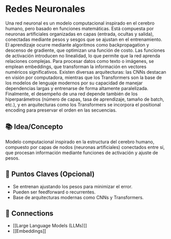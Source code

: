 # **Redes Neuronales**

Una red neuronal es un modelo computacional inspirado en el cerebro humano, pero basado en funciones matemáticas. Está compuesta por neuronas artificiales organizadas en capas (entrada, ocultas y salida), conectadas mediante pesos y sesgos que se ajustan en el entrenamiento. El aprendizaje ocurre mediante algoritmos como backpropagation y descenso de gradiente, que optimizan una función de costo.
Las funciones de activación introducen no linealidad, lo que permite que la red aprenda relaciones complejas. Para procesar datos como texto o imágenes, se emplean embeddings, que transforman la información en vectores numéricos significativos. Existen diversas arquitecturas: las CNNs destacan en visión por computadora, mientras que los Transformers son la base de los modelos de lenguaje modernos por su capacidad de manejar dependencias largas y entrenarse de forma altamente paralelizada.
Finalmente, el desempeño de una red depende también de los hiperparámetros (número de capas, tasa de aprendizaje, tamaño de batch, etc.), y en arquitecturas como los Transformers se incorpora el positional encoding para preservar el orden en las secuencias.

## 📚 Idea/Concepto

Modelo computacional inspirado en la estructura del cerebro humano, compuesto por capas de nodos (neuronas artificiales) conectados entre sí, que procesan información mediante funciones de activación y ajuste de pesos.

## 📌 Puntos Claves (Opcional)

- Se entrenan ajustando los pesos para minimizar el error.
- Pueden ser feedforward o recurrentes.
- Base de arquitecturas modernas como CNNs y Transformers.

## 🔗 Connections

- [[Large Language Models (LLMs)]]
- [[Embeddings]]
